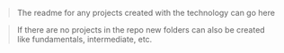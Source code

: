 > The readme for any projects created with the technology can go here

> If there are no projects in the repo new folders can also be created like fundamentals, intermediate, etc.

